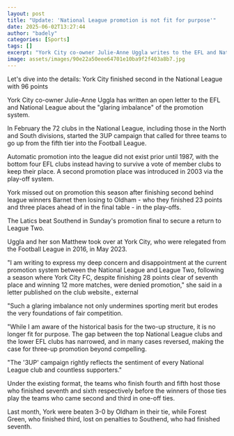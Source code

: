 ```yaml
---
layout: post
title: "Update: 'National League promotion is not fit for purpose'"
date: 2025-06-02T13:27:44
author: "badely"
categories: [Sports]
tags: []
excerpt: "York City co-owner Julie-Anne Uggla writes to the EFL and National League about the 'glaring imbalance' of the promotion system."
image: assets/images/90e22a50eee64701e10ba9f2f403a8b7.jpg
---
```


Let's dive into the details: York City finished second in the National League with 96 points

York City co-owner Julie-Anne Uggla has written an open letter to the EFL and National League about the "glaring imbalance" of the promotion system.

In February the 72 clubs in the National League, including those in the North and South divisions, started the 3UP campaign that called for three teams to go up from the fifth tier into the Football League.

Automatic promotion into the league did not exist prior until 1987, with the bottom four EFL clubs instead having to survive a vote of member clubs to keep their place. A second promotion place was introduced in 2003 via the play-off system.

York missed out on promotion this season after finishing second behind league winners Barnet then losing to Oldham - who they finished 23 points and three places ahead of in the final table - in the play-offs.

The Latics beat Southend in Sunday's promotion final to secure a return to League Two.

Uggla and her son Matthew took over at York City, who were relegated from the Football League in 2016, in May 2023.

"I am writing to express my deep concern and disappointment at the current promotion system between the National League and League Two, following a season where York City FC, despite finishing 28 points clear of seventh place and winning 12 more matches, were denied promotion," she said in a letter published on the club website., external

"Such a glaring imbalance not only undermines sporting merit but erodes the very foundations of fair competition.

"While I am aware of the historical basis for the two-up structure, it is no longer fit for purpose. The gap between the top National League clubs and the lower EFL clubs has narrowed, and in many cases reversed, making the case for three-up promotion beyond compelling.

"The '3UP' campaign rightly reflects the sentiment of every National League club and countless supporters."

Under the existing format, the teams who finish fourth and fifth host those who finished seventh and sixth respectively before the winners of those ties play the teams who came second and third in one-off ties.

Last month, York were beaten 3-0 by Oldham in their tie, while Forest Green, who finished third, lost on penalties to Southend, who had finished seventh.


